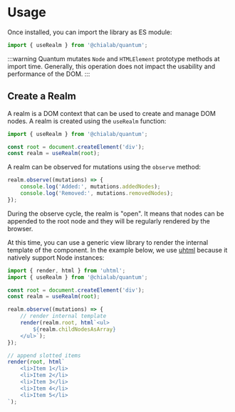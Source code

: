 # Usage

Once installed, you can import the library as ES module:

```js
import { useRealm } from '@chialab/quantum';
```

:::warning
Quantum mutates `Node` and `HTMLElement` prototype methods at import time. Generally, this operation does not impact the usability and performance of the DOM.
:::

## Create a Realm

A realm is a DOM context that can be used to create and manage DOM nodes. A realm is created using the `useRealm` function:

```js
import { useRealm } from '@chialab/quantum';

const root = document.createElement('div');
const realm = useRealm(root);
```

A realm can be observed for mutations using the `observe` method:

```js
realm.observe((mutations) => {
    console.log('Added:', mutations.addedNodes);
    console.log('Removed:', mutations.removedNodes);
});
```

During the observe cycle, the realm is "open". It means that nodes can be appended to the root node and they will be regularly rendered by the browser.

At this time, you can use a generic view library to render the internal template of the component. In the example below, we use [uhtml](https://github.com/WebReflection/uhtml) because it natively support Node instances:

```js
import { render, html } from 'uhtml';
import { useRealm } from '@chialab/quantum';

const root = document.createElement('div');
const realm = useRealm(root);

realm.observe((mutations) => {
    // render internal template
    render(realm.root, html`<ul>
        ${realm.childNodesAsArray}
    </ul>`);
});

// append slotted items
render(root, html`
    <li>Item 1</li>
    <li>Item 2</li>
    <li>Item 3</li>
    <li>Item 4</li>
    <li>Item 5</li>
`);
```
